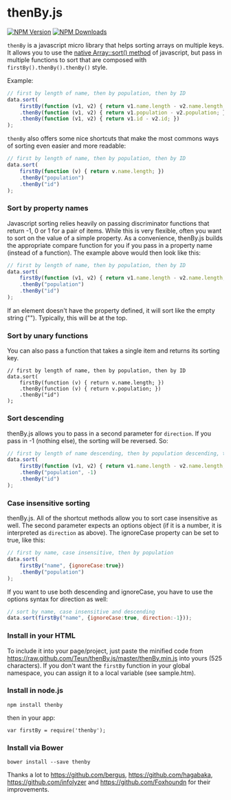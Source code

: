 thenBy.js
=========

  [![NPM Version][npm-image]][npm-url]
  [![NPM Downloads][downloads-image]][downloads-url]

`thenBy` is a javascript micro library that helps sorting arrays on multiple keys. It allows you to use the [native Array::sort() method](https://developer.mozilla.org/en-US/docs/Web/JavaScript/Reference/Global_Objects/Array/sort) of javascript, but pass in multiple functions to sort that are composed with `firstBy().thenBy().thenBy()` style.

Example:
```javascript
// first by length of name, then by population, then by ID
data.sort(
    firstBy(function (v1, v2) { return v1.name.length - v2.name.length; })
    .thenBy(function (v1, v2) { return v1.population - v2.population; })
    .thenBy(function (v1, v2) { return v1.id - v2.id; })
);
```
`thenBy` also offers some nice shortcuts that make the most commons ways of sorting even easier and more readable:

```javascript
// first by length of name, then by population, then by ID
data.sort(
    firstBy(function (v) { return v.name.length; })
    .thenBy("population")
    .thenBy("id")
);
```

### Sort by property names
Javascript sorting relies heavily on passing discriminator functions that return -1, 0 or 1 for a pair of items. While this is very flexible, often you want to sort on the value of a simple property. As a convenience, thenBy.js builds the appropriate compare function for you if you pass in a property name (instead of a function). The example above would then look like this:
```javascript
// first by length of name, then by population, then by ID
data.sort(
    firstBy(function (v1, v2) { return v1.name.length - v2.name.length; })
    .thenBy("population")
    .thenBy("id")
);
```

If an element doesn't have the property defined, it will sort like the empty string (""). Typically, this will be at the top.

### Sort by unary functions
You can also pass a function that takes a single item and returns its sorting key.
```
// first by length of name, then by population, then by ID
data.sort(
    firstBy(function (v) { return v.name.length; })
    .thenBy(function (v) { return v.population; })
    .thenBy("id")
);
```

### Sort descending
thenBy.js allows you to pass in a second parameter for `direction`. If you pass in -1 (nothing else), the sorting will be reversed. So:
```javascript
// first by length of name descending, then by population descending, then by ID ascending
data.sort(
    firstBy(function (v1, v2) { return v1.name.length - v2.name.length; }, -1)
    .thenBy("population", -1)
    .thenBy("id")
);
```

### Case insensitive sorting
thenBy.js. All of the shortcut methods allow you to sort case insensitive as well. The second parameter expects an options object (if it is a number, it is interpreted as `direction` as above). The ignoreCase property can be set to true, like this:
```javascript
// first by name, case insensitive, then by population
data.sort(
    firstBy("name", {ignoreCase:true})
    .thenBy("population")
);
```
If you want to use both descending and ignoreCase, you have to use the options syntax for direction as well:
```javascript
// sort by name, case insensitive and descending
data.sort(firstBy("name", {ignoreCase:true, direction:-1}));
```



### Install in your HTML
To include it into your page/project, just paste the minified code from https://raw.github.com/Teun/thenBy.js/master/thenBy.min.js into yours (525 characters). If you don't want the `firstBy` function in your global namespace, you can assign it to a local variable (see sample.htm).

### Install in node.js
```npm install thenby```

then in your app:

```var firstBy = require('thenby');```

### Install via Bower
```bower install --save thenby```


Thanks a lot to https://github.com/bergus, https://github.com/hagabaka, https://github.com/infolyzer and https://github.com/Foxhoundn for their improvements.


[npm-image]: https://img.shields.io/npm/v/thenby.svg
[npm-url]: https://npmjs.org/package/thenby
[downloads-image]: https://img.shields.io/npm/dm/thenby.svg
[downloads-url]: https://npmjs.org/package/thenby
